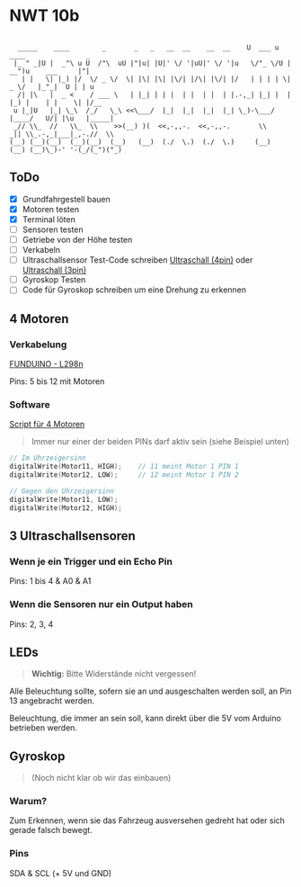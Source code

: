 # NWT 10b

```text

  _____    ____        _       _   _   __  __    __  __    U  ___ u   ____               _      
 |_ " _|U |  _"\ u U  /"\  uU |"|u| |U|' \/ '|uU|' \/ '|u   \/"_ \/U | __")u    ___     |"|     
   | |   \| |_) |/  \/ _ \/  \| |\| |\| |\/| |/\| |\/| |/   | | | | \|  _ \/   |_"_|  U | | u   
  /| |\   |  _ <    / ___ \   | |_| | | |  | |  | |  | |.-,_| |_| |  | |_) |    | |    \| |/__  
 u |_|U   |_| \_\  /_/   \_\ <<\___/  |_|  |_|  |_|  |_| \_)-\___/   |____/   U/| |\u   |_____| 
 _// \\_  //   \\_  \\    >>(__) )(  <<,-,,-.  <<,-,,-.       \\    _|| \\_.-,_|___|_,-.//  \\  
(__) (__)(__)  (__)(__)  (__)   (__)  (./  \.)  (./  \.)     (__)  (__) (__)\_)-' '-(_/(_")("_) 

```

## ToDo

- [x] Grundfahrgestell bauen
- [x] Motoren testen
- [x] Terminal löten
- [ ] Sensoren testen
- [ ] Getriebe von der Höhe testen
- [ ] Verkabeln
- [ ] Ultraschallsensor Test-Code schreiben [Ultraschall (4pin)](https://funduino.de/nr-10-entfernung-messen) oder [Ultraschall (3pin)](https://docs.arduino.cc/built-in-examples/sensors/Ping)
- [ ] Gyroskop Testen
- [ ] Code für Gyroskop schreiben um eine Drehung zu erkennen

## 4 Motoren

### Verkabelung

[FUNDUINO - L298n](https://funduino.de/nr-34-motoren-mit-h-bruecke-l298n-ansteuern)

Pins: 5 bis 12 mit Motoren

### Software

[Script für 4 Motoren](/Test/Motoren/WechselRichtung.ino)

> Immer nur einer der beiden PINs darf aktiv sein (siehe Beispiel unten)

```ino
// Im Uhrzeigersinn
digitalWrite(Motor11, HIGH);    // 11 meint Motor 1 PIN 1
digitalWrite(Motor12, LOW);     // 12 meint Motor 1 PIN 2

// Gegen den Uhrzeigersinn
digitalWrite(Motor11, LOW);
digitalWrite(Motor12, HIGH);
```

## 3 Ultraschallsensoren

### Wenn je ein Trigger und ein Echo Pin

Pins: 1 bis 4 & A0 & A1

### Wenn die Sensoren nur ein Output haben

Pins: 2, 3, 4

## LEDs

> **Wichtig:**  Bitte Widerstände nicht vergessen!

Alle Beleuchtung sollte, sofern sie an und ausgeschalten werden soll, an Pin 13 angebracht werden.

Beleuchtung, die immer an sein soll, kann direkt über die 5V vom Arduino betrieben werden.

## Gyroskop

> (Noch nicht klar ob wir das einbauen)

### Warum?

Zum Erkennen, wenn sie das Fahrzeug ausversehen gedreht hat oder sich gerade falsch bewegt.

### Pins

SDA & SCL (+ 5V und GND)
